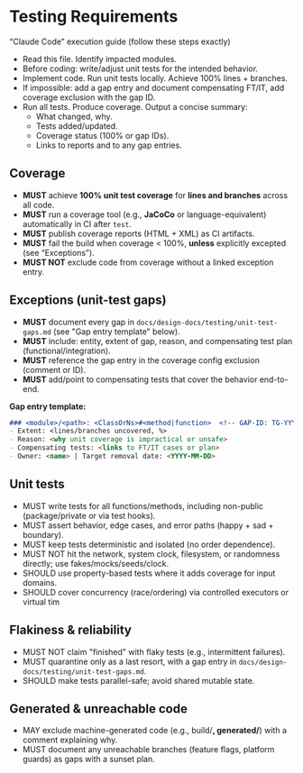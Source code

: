 # Testing Requirements

“Claude Code” execution guide (follow these steps exactly)

- Read this file. Identify impacted modules.
- Before coding: write/adjust unit tests for the intended behavior.
- Implement code. Run unit tests locally. Achieve 100% lines + branches.
- If impossible: add a gap entry and document compensating FT/IT, add coverage exclusion with the gap ID.
- Run all tests. Produce coverage.  Output a concise summary:
   - What changed, why.
   - Tests added/updated.
   - Coverage status (100% or gap IDs).
   - Links to reports and to any gap entries.

## Coverage
- **MUST** achieve **100% unit test coverage** for **lines and branches** across all code.
- **MUST** run a coverage tool (e.g., **JaCoCo** or language-equivalent) automatically in CI after `test`.
- **MUST** publish coverage reports (HTML + XML) as CI artifacts.
- **MUST** fail the build when coverage < 100%, **unless** explicitly excepted (see “Exceptions”).
- **MUST NOT** exclude code from coverage without a linked exception entry.

## Exceptions (unit-test gaps)
- **MUST** document every gap in `docs/design-docs/testing/unit-test-gaps.md` (see "Gap entry template" below).
- **MUST** include: entity, extent of gap, reason, and compensating test plan (functional/integration).
- **MUST** reference the gap entry in the coverage config exclusion (comment or ID).
- **MUST** add/point to compensating tests that cover the behavior end-to-end.

**Gap entry template:**
```md
### <module>/<path>: <ClassOrNs>#<method|function>  <!-- GAP-ID: TG-YYYYMMDD-XXX -->
- Extent: <lines/branches uncovered, %>
- Reason: <why unit coverage is impractical or unsafe>
- Compensating tests: <links to FT/IT cases or plan>
- Owner: <name> | Target removal date: <YYYY-MM-DD>
```

## Unit tests
- MUST write tests for all functions/methods, including non-public (package/private or via test hooks).
- MUST assert behavior, edge cases, and error paths (happy + sad + boundary).
- MUST keep tests deterministic and isolated (no order dependence).
- MUST NOT hit the network, system clock, filesystem, or randomness directly; use fakes/mocks/seeds/clock.
- SHOULD use property-based tests where it adds coverage for input domains.
- SHOULD cover concurrency (race/ordering) via controlled executors or virtual tim

## Flakiness & reliability
- MUST NOT claim "finished" with flaky tests (e.g., intermittent failures).
- MUST quarantine only as a last resort, with a gap entry in `docs/design-docs/testing/unit-test-gaps.md`.
- SHOULD make tests parallel-safe; avoid shared mutable state.

## Generated & unreachable code
- MAY exclude machine-generated code (e.g., build/**, generated/**) with a comment explaining why.
- MUST document any unreachable branches (feature flags, platform guards) as gaps with a sunset plan.